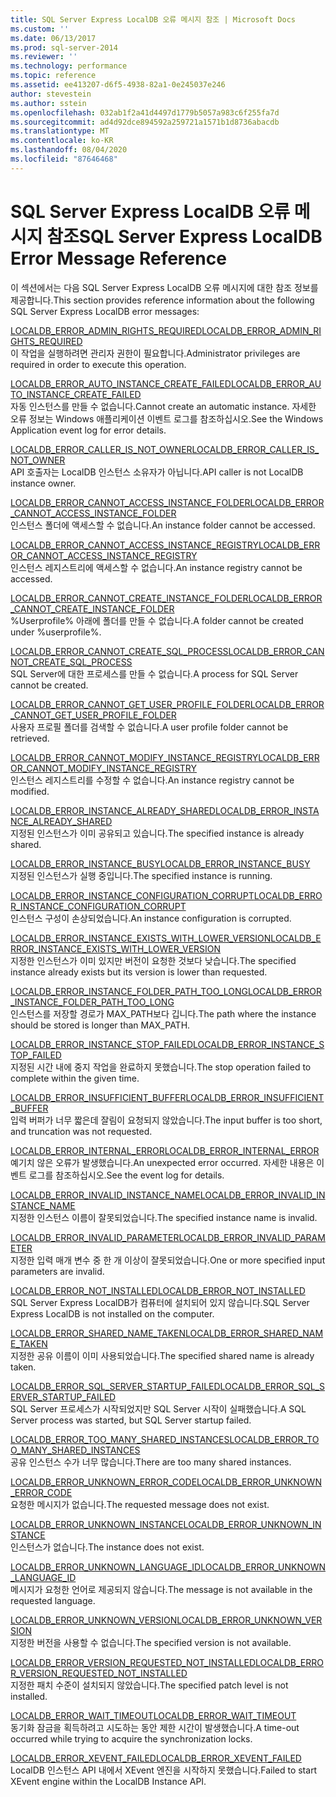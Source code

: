 ```yaml
---
title: SQL Server Express LocalDB 오류 메시지 참조 | Microsoft Docs
ms.custom: ''
ms.date: 06/13/2017
ms.prod: sql-server-2014
ms.reviewer: ''
ms.technology: performance
ms.topic: reference
ms.assetid: ee413207-d6f5-4938-82a1-0e245037e246
author: stevestein
ms.author: sstein
ms.openlocfilehash: 032ab1f2a41d4497d1779b5057a983c6f255fa7d
ms.sourcegitcommit: ad4d92dce894592a259721a1571b1d8736abacdb
ms.translationtype: MT
ms.contentlocale: ko-KR
ms.lasthandoff: 08/04/2020
ms.locfileid: "87646468"
---
```

# <a name="sql-server-express-localdb-error-message-reference"></a><span data-ttu-id="da82f-102">SQL Server Express LocalDB 오류 메시지 참조</span><span class="sxs-lookup"><span data-stu-id="da82f-102">SQL Server Express LocalDB Error Message Reference</span></span>
  <span data-ttu-id="da82f-103">이 섹션에서는 다음 SQL Server Express LocalDB 오류 메시지에 대한 참조 정보를 제공합니다.</span><span class="sxs-lookup"><span data-stu-id="da82f-103">This section provides reference information about the following SQL Server Express LocalDB error messages:</span></span>  
  
 [<span data-ttu-id="da82f-104">LOCALDB_ERROR_ADMIN_RIGHTS_REQUIRED</span><span class="sxs-lookup"><span data-stu-id="da82f-104">LOCALDB_ERROR_ADMIN_RIGHTS_REQUIRED</span></span>](localdb-error-admin-rights-required.md)  
 <span data-ttu-id="da82f-105">이 작업을 실행하려면 관리자 권한이 필요합니다.</span><span class="sxs-lookup"><span data-stu-id="da82f-105">Administrator privileges are required in order to execute this operation.</span></span>  
  
 [<span data-ttu-id="da82f-106">LOCALDB_ERROR_AUTO_INSTANCE_CREATE_FAILED</span><span class="sxs-lookup"><span data-stu-id="da82f-106">LOCALDB_ERROR_AUTO_INSTANCE_CREATE_FAILED</span></span>](localdb-error-auto-instance-create-failed.md)  
 <span data-ttu-id="da82f-107">자동 인스턴스를 만들 수 없습니다.</span><span class="sxs-lookup"><span data-stu-id="da82f-107">Cannot create an automatic instance.</span></span> <span data-ttu-id="da82f-108">자세한 오류 정보는 Windows 애플리케이션 이벤트 로그를 참조하십시오.</span><span class="sxs-lookup"><span data-stu-id="da82f-108">See the Windows Application event log for error details.</span></span>  
  
 [<span data-ttu-id="da82f-109">LOCALDB_ERROR_CALLER_IS_NOT_OWNER</span><span class="sxs-lookup"><span data-stu-id="da82f-109">LOCALDB_ERROR_CALLER_IS_NOT_OWNER</span></span>](localdb-error-caller-is-not-owner.md)  
 <span data-ttu-id="da82f-110">API 호출자는 LocalDB 인스턴스 소유자가 아닙니다.</span><span class="sxs-lookup"><span data-stu-id="da82f-110">API caller is not LocalDB instance owner.</span></span>  
  
 [<span data-ttu-id="da82f-111">LOCALDB_ERROR_CANNOT_ACCESS_INSTANCE_FOLDER</span><span class="sxs-lookup"><span data-stu-id="da82f-111">LOCALDB_ERROR_CANNOT_ACCESS_INSTANCE_FOLDER</span></span>](localdb-error-cannot-access-instance-folder.md)  
 <span data-ttu-id="da82f-112">인스턴스 폴더에 액세스할 수 없습니다.</span><span class="sxs-lookup"><span data-stu-id="da82f-112">An instance folder cannot be accessed.</span></span>  
  
 [<span data-ttu-id="da82f-113">LOCALDB_ERROR_CANNOT_ACCESS_INSTANCE_REGISTRY</span><span class="sxs-lookup"><span data-stu-id="da82f-113">LOCALDB_ERROR_CANNOT_ACCESS_INSTANCE_REGISTRY</span></span>](localdb-error-cannot-access-instance-registry.md)  
 <span data-ttu-id="da82f-114">인스턴스 레지스트리에 액세스할 수 없습니다.</span><span class="sxs-lookup"><span data-stu-id="da82f-114">An instance registry cannot be accessed.</span></span>  
  
 [<span data-ttu-id="da82f-115">LOCALDB_ERROR_CANNOT_CREATE_INSTANCE_FOLDER</span><span class="sxs-lookup"><span data-stu-id="da82f-115">LOCALDB_ERROR_CANNOT_CREATE_INSTANCE_FOLDER</span></span>](localdb-error-cannot-create-instance-folder.md)  
 <span data-ttu-id="da82f-116">%Userprofile% 아래에 폴더를 만들 수 없습니다.</span><span class="sxs-lookup"><span data-stu-id="da82f-116">A folder cannot be created under %userprofile%.</span></span>  
  
 [<span data-ttu-id="da82f-117">LOCALDB_ERROR_CANNOT_CREATE_SQL_PROCESS</span><span class="sxs-lookup"><span data-stu-id="da82f-117">LOCALDB_ERROR_CANNOT_CREATE_SQL_PROCESS</span></span>](localdb-error-cannot-create-sql-process.md)  
 <span data-ttu-id="da82f-118">SQL Server에 대한 프로세스를 만들 수 없습니다.</span><span class="sxs-lookup"><span data-stu-id="da82f-118">A process for SQL Server cannot be created.</span></span>  
  
 [<span data-ttu-id="da82f-119">LOCALDB_ERROR_CANNOT_GET_USER_PROFILE_FOLDER</span><span class="sxs-lookup"><span data-stu-id="da82f-119">LOCALDB_ERROR_CANNOT_GET_USER_PROFILE_FOLDER</span></span>](localdb-error-cannot-get-user-profile-folder.md)  
 <span data-ttu-id="da82f-120">사용자 프로필 폴더를 검색할 수 없습니다.</span><span class="sxs-lookup"><span data-stu-id="da82f-120">A user profile folder cannot be retrieved.</span></span>  
  
 [<span data-ttu-id="da82f-121">LOCALDB_ERROR_CANNOT_MODIFY_INSTANCE_REGISTRY</span><span class="sxs-lookup"><span data-stu-id="da82f-121">LOCALDB_ERROR_CANNOT_MODIFY_INSTANCE_REGISTRY</span></span>](localdb-error-cannot-modify-instance-registry.md)  
 <span data-ttu-id="da82f-122">인스턴스 레지스트리를 수정할 수 없습니다.</span><span class="sxs-lookup"><span data-stu-id="da82f-122">An instance registry cannot be modified.</span></span>  
  
 [<span data-ttu-id="da82f-123">LOCALDB_ERROR_INSTANCE_ALREADY_SHARED</span><span class="sxs-lookup"><span data-stu-id="da82f-123">LOCALDB_ERROR_INSTANCE_ALREADY_SHARED</span></span>](localdb-error-instance-already-shared.md)  
 <span data-ttu-id="da82f-124">지정된 인스턴스가 이미 공유되고 있습니다.</span><span class="sxs-lookup"><span data-stu-id="da82f-124">The specified instance is already shared.</span></span>  
  
 [<span data-ttu-id="da82f-125">LOCALDB_ERROR_INSTANCE_BUSY</span><span class="sxs-lookup"><span data-stu-id="da82f-125">LOCALDB_ERROR_INSTANCE_BUSY</span></span>](localdb-error-instance-busy.md)  
 <span data-ttu-id="da82f-126">지정된 인스턴스가 실행 중입니다.</span><span class="sxs-lookup"><span data-stu-id="da82f-126">The specified instance is running.</span></span>  
  
 [<span data-ttu-id="da82f-127">LOCALDB_ERROR_INSTANCE_CONFIGURATION_CORRUPT</span><span class="sxs-lookup"><span data-stu-id="da82f-127">LOCALDB_ERROR_INSTANCE_CONFIGURATION_CORRUPT</span></span>](localdb-error-instance-configuration-corrupt.md)  
 <span data-ttu-id="da82f-128">인스턴스 구성이 손상되었습니다.</span><span class="sxs-lookup"><span data-stu-id="da82f-128">An instance configuration is corrupted.</span></span>  
  
 [<span data-ttu-id="da82f-129">LOCALDB_ERROR_INSTANCE_EXISTS_WITH_LOWER_VERSION</span><span class="sxs-lookup"><span data-stu-id="da82f-129">LOCALDB_ERROR_INSTANCE_EXISTS_WITH_LOWER_VERSION</span></span>](localdb-error-instance-exists-with-lower-version.md)  
 <span data-ttu-id="da82f-130">지정한 인스턴스가 이미 있지만 버전이 요청한 것보다 낮습니다.</span><span class="sxs-lookup"><span data-stu-id="da82f-130">The specified instance already exists but its version is lower than requested.</span></span>  
  
 [<span data-ttu-id="da82f-131">LOCALDB_ERROR_INSTANCE_FOLDER_PATH_TOO_LONG</span><span class="sxs-lookup"><span data-stu-id="da82f-131">LOCALDB_ERROR_INSTANCE_FOLDER_PATH_TOO_LONG</span></span>](localdb-error-instance-folder-path-too-long.md)  
 <span data-ttu-id="da82f-132">인스턴스를 저장할 경로가 MAX_PATH보다 깁니다.</span><span class="sxs-lookup"><span data-stu-id="da82f-132">The path where the instance should be stored is longer than MAX_PATH.</span></span>  
  
 [<span data-ttu-id="da82f-133">LOCALDB_ERROR_INSTANCE_STOP_FAILED</span><span class="sxs-lookup"><span data-stu-id="da82f-133">LOCALDB_ERROR_INSTANCE_STOP_FAILED</span></span>](localdb-error-instance-stop-failed.md)  
 <span data-ttu-id="da82f-134">지정된 시간 내에 중지 작업을 완료하지 못했습니다.</span><span class="sxs-lookup"><span data-stu-id="da82f-134">The stop operation failed to complete within the given time.</span></span>  
  
 [<span data-ttu-id="da82f-135">LOCALDB_ERROR_INSUFFICIENT_BUFFER</span><span class="sxs-lookup"><span data-stu-id="da82f-135">LOCALDB_ERROR_INSUFFICIENT_BUFFER</span></span>](localdb-error-insufficient-buffer.md)  
 <span data-ttu-id="da82f-136">입력 버퍼가 너무 짧은데 잘림이 요청되지 않았습니다.</span><span class="sxs-lookup"><span data-stu-id="da82f-136">The input buffer is too short, and truncation was not requested.</span></span>  
  
 [<span data-ttu-id="da82f-137">LOCALDB_ERROR_INTERNAL_ERROR</span><span class="sxs-lookup"><span data-stu-id="da82f-137">LOCALDB_ERROR_INTERNAL_ERROR</span></span>](localdb-error-internal-error.md)  
 <span data-ttu-id="da82f-138">예기치 않은 오류가 발생했습니다.</span><span class="sxs-lookup"><span data-stu-id="da82f-138">An unexpected error occurred.</span></span> <span data-ttu-id="da82f-139">자세한 내용은 이벤트 로그를 참조하십시오.</span><span class="sxs-lookup"><span data-stu-id="da82f-139">See the event log for details.</span></span>  
  
 [<span data-ttu-id="da82f-140">LOCALDB_ERROR_INVALID_INSTANCE_NAME</span><span class="sxs-lookup"><span data-stu-id="da82f-140">LOCALDB_ERROR_INVALID_INSTANCE_NAME</span></span>](localdb-error-invalid-instance-name.md)  
 <span data-ttu-id="da82f-141">지정한 인스턴스 이름이 잘못되었습니다.</span><span class="sxs-lookup"><span data-stu-id="da82f-141">The specified instance name is invalid.</span></span>  
  
 [<span data-ttu-id="da82f-142">LOCALDB_ERROR_INVALID_PARAMETER</span><span class="sxs-lookup"><span data-stu-id="da82f-142">LOCALDB_ERROR_INVALID_PARAMETER</span></span>](localdb-error-invalid-parameter.md)  
 <span data-ttu-id="da82f-143">지정한 입력 매개 변수 중 한 개 이상이 잘못되었습니다.</span><span class="sxs-lookup"><span data-stu-id="da82f-143">One or more specified input parameters are invalid.</span></span>  
  
 [<span data-ttu-id="da82f-144">LOCALDB_ERROR_NOT_INSTALLED</span><span class="sxs-lookup"><span data-stu-id="da82f-144">LOCALDB_ERROR_NOT_INSTALLED</span></span>](localdb-error-not-installed.md)  
 <span data-ttu-id="da82f-145">SQL Server Express LocalDB가 컴퓨터에 설치되어 있지 않습니다.</span><span class="sxs-lookup"><span data-stu-id="da82f-145">SQL Server Express LocalDB is not installed on the computer.</span></span>  
  
 [<span data-ttu-id="da82f-146">LOCALDB_ERROR_SHARED_NAME_TAKEN</span><span class="sxs-lookup"><span data-stu-id="da82f-146">LOCALDB_ERROR_SHARED_NAME_TAKEN</span></span>](localdb-error-shared-name-taken.md)  
 <span data-ttu-id="da82f-147">지정한 공유 이름이 이미 사용되었습니다.</span><span class="sxs-lookup"><span data-stu-id="da82f-147">The specified shared name is already taken.</span></span>  
  
 [<span data-ttu-id="da82f-148">LOCALDB_ERROR_SQL_SERVER_STARTUP_FAILED</span><span class="sxs-lookup"><span data-stu-id="da82f-148">LOCALDB_ERROR_SQL_SERVER_STARTUP_FAILED</span></span>](localdb-error-sql-server-startup-failed.md)  
 <span data-ttu-id="da82f-149">SQL Server 프로세스가 시작되었지만 SQL Server 시작이 실패했습니다.</span><span class="sxs-lookup"><span data-stu-id="da82f-149">A SQL Server process was started, but SQL Server startup failed.</span></span>  
  
 [<span data-ttu-id="da82f-150">LOCALDB_ERROR_TOO_MANY_SHARED_INSTANCES</span><span class="sxs-lookup"><span data-stu-id="da82f-150">LOCALDB_ERROR_TOO_MANY_SHARED_INSTANCES</span></span>](localdb-error-too-many-shared-instances.md)  
 <span data-ttu-id="da82f-151">공유 인스턴스 수가 너무 많습니다.</span><span class="sxs-lookup"><span data-stu-id="da82f-151">There are too many shared instances.</span></span>  
  
 [<span data-ttu-id="da82f-152">LOCALDB_ERROR_UNKNOWN_ERROR_CODE</span><span class="sxs-lookup"><span data-stu-id="da82f-152">LOCALDB_ERROR_UNKNOWN_ERROR_CODE</span></span>](localdb-error-unknown-error-code.md)  
 <span data-ttu-id="da82f-153">요청한 메시지가 없습니다.</span><span class="sxs-lookup"><span data-stu-id="da82f-153">The requested message does not exist.</span></span>  
  
 [<span data-ttu-id="da82f-154">LOCALDB_ERROR_UNKNOWN_INSTANCE</span><span class="sxs-lookup"><span data-stu-id="da82f-154">LOCALDB_ERROR_UNKNOWN_INSTANCE</span></span>](localdb-error-unknown-instance.md)  
 <span data-ttu-id="da82f-155">인스턴스가 없습니다.</span><span class="sxs-lookup"><span data-stu-id="da82f-155">The instance does not exist.</span></span>  
  
 [<span data-ttu-id="da82f-156">LOCALDB_ERROR_UNKNOWN_LANGUAGE_ID</span><span class="sxs-lookup"><span data-stu-id="da82f-156">LOCALDB_ERROR_UNKNOWN_LANGUAGE_ID</span></span>](localdb-error-unknown-language-id.md)  
 <span data-ttu-id="da82f-157">메시지가 요청한 언어로 제공되지 않습니다.</span><span class="sxs-lookup"><span data-stu-id="da82f-157">The message is not available in the requested language.</span></span>  
  
 [<span data-ttu-id="da82f-158">LOCALDB_ERROR_UNKNOWN_VERSION</span><span class="sxs-lookup"><span data-stu-id="da82f-158">LOCALDB_ERROR_UNKNOWN_VERSION</span></span>](localdb-error-unknown-version.md)  
 <span data-ttu-id="da82f-159">지정한 버전을 사용할 수 없습니다.</span><span class="sxs-lookup"><span data-stu-id="da82f-159">The specified version is not available.</span></span>  
  
 [<span data-ttu-id="da82f-160">LOCALDB_ERROR_VERSION_REQUESTED_NOT_INSTALLED</span><span class="sxs-lookup"><span data-stu-id="da82f-160">LOCALDB_ERROR_VERSION_REQUESTED_NOT_INSTALLED</span></span>](localdb-error-version-requested-not-installed.md)  
 <span data-ttu-id="da82f-161">지정한 패치 수준이 설치되지 않았습니다.</span><span class="sxs-lookup"><span data-stu-id="da82f-161">The specified patch level is not installed.</span></span>  
  
 [<span data-ttu-id="da82f-162">LOCALDB_ERROR_WAIT_TIMEOUT</span><span class="sxs-lookup"><span data-stu-id="da82f-162">LOCALDB_ERROR_WAIT_TIMEOUT</span></span>](localdb-error-wait-timeout.md)  
 <span data-ttu-id="da82f-163">동기화 잠금을 획득하려고 시도하는 동안 제한 시간이 발생했습니다.</span><span class="sxs-lookup"><span data-stu-id="da82f-163">A time-out occurred while trying to acquire the synchronization locks.</span></span>  
  
 [<span data-ttu-id="da82f-164">LOCALDB_ERROR_XEVENT_FAILED</span><span class="sxs-lookup"><span data-stu-id="da82f-164">LOCALDB_ERROR_XEVENT_FAILED</span></span>](localdb-error-xevent-failed.md)  
 <span data-ttu-id="da82f-165">LocalDB 인스턴스 API 내에서 XEvent 엔진을 시작하지 못했습니다.</span><span class="sxs-lookup"><span data-stu-id="da82f-165">Failed to start XEvent engine within the LocalDB Instance API.</span></span>  
  
  
